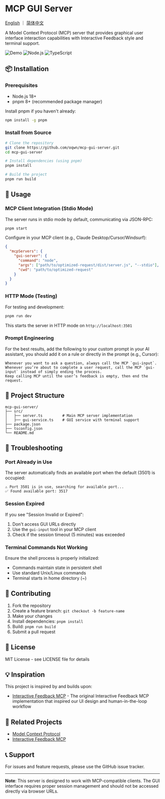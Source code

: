 # MCP GUI Server

[English](README.md) ｜ [简体中文](README_zh.md)

A Model Context Protocol (MCP) server that provides graphical user interface interaction capabilities with Interactive Feedback style and terminal support.

![Demo](https://img.shields.io/badge/status-stable-green)
![Node.js](https://img.shields.io/badge/node.js-18%2B-blue)
![TypeScript](https://img.shields.io/badge/typescript-5.0%2B-blue)

## 📦 Installation

### Prerequisites

- Node.js 18+
- pnpm 8+ (recommended package manager)

Install pnpm if you haven't already:

```bash
npm install -g pnpm
```

### Install from Source

```bash
# Clone the repository
git clone https://github.com/oqwn/mcp-gui-server.git
cd mcp-gui-server

# Install dependencies (using pnpm)
pnpm install

# Build the project
pnpm run build
```

## 🚀 Usage

### MCP Client Integration (Stdio Mode)

The server runs in stdio mode by default, communicating via JSON-RPC:

```bash
pnpm start
```

Configure in your MCP client (e.g., Claude Desktop/Cursor/Windsurf):

```json
{
  "mcpServers": {
    "gui-server": {
      "command": "node",
      "args": ["path/to/optimized-request/dist/server.js", "--stdio"],
      "cwd": "path/to/optimized-request"
    }
  }
}
```

### HTTP Mode (Testing)

For testing and development:

```bash
pnpm run dev
```

This starts the server in HTTP mode on `http://localhost:3501`

### Prompt Engineering

For the best results, add the following to your custom prompt in your AI assistant, you should add it on a rule or directly in the prompt (e.g., Cursor):
```
Whenever you want to ask a question, always call the MCP `gui-input`.  
Whenever you’re about to complete a user request, call the MCP `gui-input` instead of simply ending the process.
Keep calling MCP until the user’s feedback is empty, then end the request.
```

## 📁 Project Structure

```
mcp-gui-server/
├── src/
│   ├── server.ts         # Main MCP server implementation
│   ├── gui-service.ts    # GUI service with terminal support
├── package.json
├── tsconfig.json
└── README.md
```

## 🐛 Troubleshooting

### Port Already in Use

The server automatically finds an available port when the default (3501) is occupied:

```
⚠️ Port 3501 is in use, searching for available port...
✅ Found available port: 3517
```

### Session Expired

If you see "Session Invalid or Expired":

1. Don't access GUI URLs directly
2. Use the `gui-input` tool in your MCP client
3. Check if the session timeout (5 minutes) was exceeded

### Terminal Commands Not Working

Ensure the shell process is properly initialized:

- Commands maintain state in persistent shell
- Use standard Unix/Linux commands
- Terminal starts in home directory (~)

## 🤝 Contributing

1. Fork the repository
2. Create a feature branch: `git checkout -b feature-name`
3. Make your changes
4. Install dependencies: `pnpm install`
5. Build: `pnpm run build`
6. Submit a pull request

## 📄 License

MIT License - see LICENSE file for details

## 💡 Inspiration

This project is inspired by and builds upon:

- [Interactive Feedback MCP](https://github.com/noopstudios/interactive-feedback-mcp) - The original Interactive Feedback MCP implementation that inspired our UI design and human-in-the-loop workflow

## 🔗 Related Projects

- [Model Context Protocol](https://github.com/modelcontextprotocol/specification)
- [Interactive Feedback MCP](https://github.com/noopstudios/interactive-feedback-mcp)

## 📞 Support

For issues and feature requests, please use the GitHub issue tracker.

---

**Note**: This server is designed to work with MCP-compatible clients. The GUI interface requires proper session management and should not be accessed directly via browser URLs.
